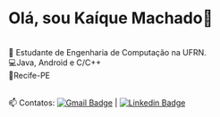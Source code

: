 # Olá, sou Kaíque Machado👋

<br/>:closed_book: Estudante de Engenharia de Computação na UFRN.
<br/>:computer:Java, Android e C/C++
<br/>:pushpin:Recife-PE

<br/>:mailbox: Contatos: [![Gmail Badge](https://img.shields.io/badge/-kaique.engcomp@gmail.com-c14438?style=flat-square&logo=Gmail&logoColor=white&link=mailto:kaique.engcomp@gmail.com)](mailto:kaique.engcomp@gmail.com) |  [![Linkedin Badge](https://img.shields.io/badge/-KaíqueMachado-blue?style=flat-square&logo=Linkedin&logoColor=white&link=https://www.linkedin.com/in/kaiquegm)](https://www.linkedin.com/in/kaiquegm) 
